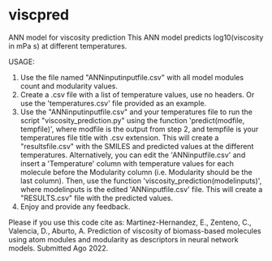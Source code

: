 # viscpred
ANN model for viscosity prediction
This ANN model predicts log10(viscosity in mPa s) at different temperatures. 

USAGE:
1. Use the file named "ANNinputinputfile.csv" with all model modules count and modularity values.
2. Create a .csv file with a list of temperature values, use no headers. Or use the 'temperatures.csv' file provided as an example.
3. Use the "ANNinputinputfile.csv" and your temperatures file to run the script "viscosity_prediction.py" using the function 'predict(modfile, tempfile)', where modfile is the output from step 2, and tempfile is your temperatures file title with .csv extension. This will create a "resultsfile.csv" with the SMILES and predicted values at the different temperatures.
Alternatively, you can edit the 'ANNinputfile.csv' and insert a 'Temperature' column with temperature values for each molecule before the Modularity column (i.e. Modularity should be the last column). Then, use the function 'viscosity_prediction(modelinputs)', where modelinputs is the edited 'ANNinputfile.csv' file. This will create a "RESULTS.csv" file with the predicted values.
4. Enjoy and provide any feedback.

Please if you use this code cite as:
Martinez-Hernandez, E., Zenteno, C., Valencia, D., Aburto, A. Prediction of viscosity of biomass-based molecules using atom modules and modularity as descriptors in neural network models. Submitted Ago 2022.


